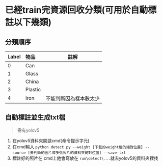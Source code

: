 # 已經train完資源回收分類(可用於自動標註以下幾類)

## 分類順序


| Label     |  物品   | 註解|
| --------  |:------  | --------------------|
|  0        | Can     | |
|  1        | Glass   | |
|  2        | China   | |
|  3        | Plastic | |
|  4        | Iron    | 不能判斷因為樣本數太少|



## 自動標註並生成txt檔
> 需有yolov5

1. 在yolov5資料夾開啟cmd(命令提示字元)
2. 在cmd輸入
`python detect.py --weight [下載的weight檔的絕對位置] --source [要判斷的圖片或多張照片的資料夾絕對位置] --save-txt`
3. 標註好的照片在 cmd上他會寫放在 `run\detect\...`就去yolov5的資料夾裡找

